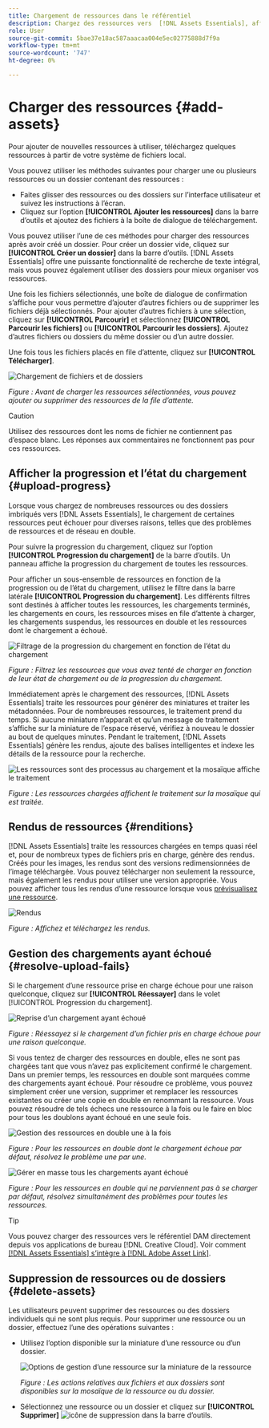 ```yaml
---
title: Chargement de ressources dans le référentiel
description: Chargez des ressources vers  [!DNL Assets Essentials], affichez les états de chargement et résolvez les problèmes de chargement.
role: User
source-git-commit: 5bae37e18ac587aaacaa004e5ec02775888d7f9a
workflow-type: tm+mt
source-wordcount: '747'
ht-degree: 0%

---
```



# Charger des ressources {#add-assets}

Pour ajouter de nouvelles ressources à utiliser, téléchargez quelques ressources à partir de votre système de fichiers local. <!-- TBD: Many of the [common file formats are supported](/help/supported-file-formats.md). -->

Vous pouvez utiliser les méthodes suivantes pour charger une ou plusieurs ressources ou un dossier contenant des ressources :

* Faites glisser des ressources ou des dossiers sur l’interface utilisateur et suivez les instructions à l’écran.
* Cliquez sur l’option **[!UICONTROL Ajouter les ressources]** dans la barre d’outils et ajoutez des fichiers à la boîte de dialogue de téléchargement.

<!-- TBD: Update this GIF
![Asset and nested folder upload demo](assets/do-not-localize/upload-assets.gif) -->

Vous pouvez utiliser l’une de ces méthodes pour charger des ressources après avoir créé un dossier. Pour créer un dossier vide, cliquez sur **[!UICONTROL Créer un dossier]** dans la barre d’outils. [!DNL Assets Essentials] offre une puissante fonctionnalité de recherche de texte intégral, mais vous pouvez également utiliser des dossiers pour mieux organiser vos ressources.

Une fois les fichiers sélectionnés, une boîte de dialogue de confirmation s’affiche pour vous permettre d’ajouter d’autres fichiers ou de supprimer les fichiers déjà sélectionnés. Pour ajouter d’autres fichiers à une sélection, cliquez sur **[!UICONTROL Parcourir]** et sélectionnez **[!UICONTROL Parcourir les fichiers]** ou **[!UICONTROL Parcourir les dossiers]**. Ajoutez d’autres fichiers ou dossiers du même dossier ou d’un autre dossier.

Une fois tous les fichiers placés en file d’attente, cliquez sur **[!UICONTROL Télécharger]**.

![Chargement de fichiers et de dossiers](assets/upload-browse-files-folders.png)

*Figure : Avant de charger les ressources sélectionnées, vous pouvez ajouter ou supprimer des ressources de la file d’attente.*

>[!CAUTION]
>
>Utilisez des ressources dont les noms de fichier ne contiennent pas d’espace blanc. Les réponses aux commentaires ne fonctionnent pas pour ces ressources.

## Afficher la progression et l’état du chargement {#upload-progress}

Lorsque vous chargez de nombreuses ressources ou des dossiers imbriqués vers [!DNL Assets Essentials], le chargement de certaines ressources peut échouer pour diverses raisons, telles que des problèmes de ressources et de réseau en double.

Pour suivre la progression du chargement, cliquez sur l’option **[!UICONTROL Progression du chargement]** de la barre d’outils. Un panneau affiche la progression du chargement de toutes les ressources.

Pour afficher un sous-ensemble de ressources en fonction de la progression ou de l’état du chargement, utilisez le filtre dans la barre latérale **[!UICONTROL Progression du chargement]**. Les différents filtres sont destinés à afficher toutes les ressources, les chargements terminés, les chargements en cours, les ressources mises en file d’attente à charger, les chargements suspendus, les ressources en double et les ressources dont le chargement a échoué.

![Filtrage de la progression du chargement en fonction de l’état du chargement](assets/filter-upload-progress.png)

*Figure : Filtrez les ressources que vous avez tenté de charger en fonction de leur état de chargement ou de la progression du chargement.*

Immédiatement après le chargement des ressources, [!DNL Assets Essentials] traite les ressources pour générer des miniatures et traiter les métadonnées. Pour de nombreuses ressources, le traitement prend du temps. Si aucune miniature n’apparaît et qu’un message de traitement s’affiche sur la miniature de l’espace réservé, vérifiez à nouveau le dossier au bout de quelques minutes. Pendant le traitement, [!DNL Assets Essentials] génère les rendus, ajoute des balises intelligentes et indexe les détails de la ressource pour la recherche.

![Les ressources sont des processus au chargement et la mosaïque affiche le traitement](assets/upload-processing.png)

*Figure : Les ressources chargées affichent le traitement sur la mosaïque qui est traitée.*

## Rendus de ressources {#renditions}

[!DNL Assets Essentials] traite les ressources chargées en temps quasi réel et, pour de nombreux types de fichiers pris en charge, génère des rendus. Créés pour les images, les rendus sont des versions redimensionnées de l’image téléchargée. Vous pouvez télécharger non seulement la ressource, mais également les rendus pour utiliser une version appropriée. Vous pouvez afficher tous les rendus d’une ressource lorsque vous [prévisualisez une ressource](/help/navigate-view.md#preview-assets).

![Rendus](assets/renditions-view-download.png)

*Figure : Affichez et téléchargez les rendus.*

## Gestion des chargements ayant échoué {#resolve-upload-fails}

Si le chargement d’une ressource prise en charge échoue pour une raison quelconque, cliquez sur **[!UICONTROL Réessayer]** dans le volet [!UICONTROL Progression du chargement].

![Reprise d’un chargement ayant échoué](assets/upload-retry.png)

*Figure : Réessayez si le chargement d’un fichier pris en charge échoue pour une raison quelconque.*

Si vous tentez de charger des ressources en double, elles ne sont pas chargées tant que vous n’avez pas explicitement confirmé le chargement. Dans un premier temps, les ressources en double sont marquées comme des chargements ayant échoué. Pour résoudre ce problème, vous pouvez simplement créer une version, supprimer et remplacer les ressources existantes ou créer une copie en double en renommant la ressource. Vous pouvez résoudre de tels échecs une ressource à la fois ou le faire en bloc pour tous les doublons ayant échoué en une seule fois.

![Gestion des ressources en double une à la fois](assets/uploads-manage-duplicates.png)

*Figure : Pour les ressources en double dont le chargement échoue par défaut, résolvez le problème une par une.*

![Gérer en masse tous les chargements ayant échoué](assets/upload-progress-manage-failed-uploads.png)

*Figure : Pour les ressources en double qui ne parviennent pas à se charger par défaut, résolvez simultanément des problèmes pour toutes les ressources.*

>[!TIP]
>
>Vous pouvez charger des ressources vers le référentiel DAM directement depuis vos applications de bureau [!DNL Creative Cloud]. Voir comment [[!DNL Assets Essentials] s’intègre à [!DNL Adobe Asset Link]](/help/integration.md).

## Suppression de ressources ou de dossiers {#delete-assets}

Les utilisateurs peuvent supprimer des ressources ou des dossiers individuels qui ne sont plus requis. Pour supprimer une ressource ou un dossier, effectuez l’une des opérations suivantes :

* Utilisez l’option disponible sur la miniature d’une ressource ou d’un dossier.

   ![Options de gestion d’une ressource sur la miniature de la ressource](assets/options-on-thumbnail.png)

   *Figure : Les actions relatives aux fichiers et aux dossiers sont disponibles sur la mosaïque de la ressource ou du dossier.*

* Sélectionnez une ressource ou un dossier et cliquez sur **[!UICONTROL Supprimer]** ![icône de suppression](assets/do-not-localize/delete-icon.png) dans la barre d’outils.

